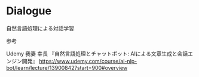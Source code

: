 # Dialogue
自然言語処理による対話学習

参考

Udemy 我妻 幸長
『自然言語処理とチャットボット: AIによる文章生成と会話エンジン開発』
https://www.udemy.com/course/ai-nlp-bot/learn/lecture/13900842?start=900#overview
